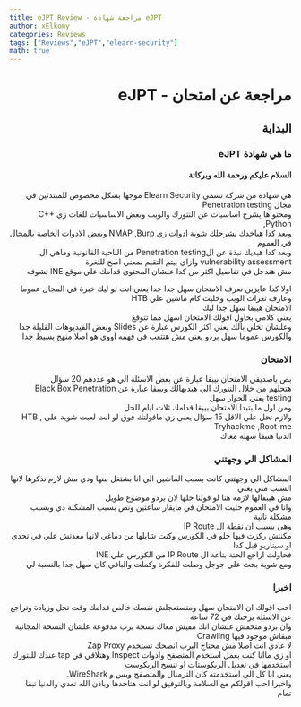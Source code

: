 ```yaml
---
title: eJPT Review - مراجعة شهادة eJPT
author: xElkomy
categories: Reviews
tags: ["Reviews","eJPT","elearn-security"]
math: true
---
```


# <h1 align="right" dir='rtl'> مراجعة عن امتحان - eJPT </h1>

## <h2 dir='rtl' align="right"> البداية </h2>

### <h3 dir='rtl' align="right">ما هي شهادة eJPT</h3>

#### <h4 dir='rtl' align="right"> السلام عليكم ورحمة الله وبركاتة </h4>
<p dir='rtl' align='right'>
 هي شهادة من شركة تسمي Elearn Security موجها بشكل مخصوص للمبتدئين في مجال Penetration testing<br>
 ومحتواها يشرح اساسيات عن النتورك والويب وبعض الاساسيات للغات زي C++ ,Python<br>
 وبعد كدا هياخدك يشرحلك شوية ادوات زي NMAP ,Burp وبعض الادوات الخاصة بالمجال في العموم<br>
 وبعد كدا هيديك نبذة عن الPenetration testing من الناحية القانونية وماهي ال vulnerability assessment وازاي بيتم التقيم بمعني اصح للثغرة<br>
 مش هندخل في تفاصيل اكثر من كدا علشان المحتوي قدامك علي موقع INE تشوفه<br>
</p>

<p dir='rtl' align='right'>
 اولا كدا عايزين نعرف الامتحان سهل جدا جدا يعني انت لو ليك خبرة في المجال عموما وعارف ثغرات الويب وحليت كام ماشين علي HTB<br>
 الامتحان هيبقا سهل جدا ليك<br>
 يعني كلامي بحاول اقولك الامتحان اسهل مما تتوقغ<br>
 وعلشان تخلي بالك يعني اكثر الكورس عبارة عن Slides وبعض الفيديوهات القليلة جدا <br>
 والكورس عموما سهل بردو يعني مش هتتعب في فهمه اووي هو اصلا منهج بسيط جدا<br>
</p>

### <h3 dir='rtl' align="right">الامتحان</h3>

<p dir='rtl' align='right'>
 بص ياصديقي الامتحان بيبقا عبارة عن بعض الاسئلة الي هو عددهم 20 سؤال <br>
 هتحلهم من خلال النتورك الي هيديهالك وبيبقا عبارة عن Black Box Penetration testing يعني الحوار سهل <br>
 ومن اول ما بتبدا الامتحان بيبقا قدامك ثلاث ايام للحل<br>
 ولازم تحل علي الاقل 15 سؤال يعني زي ماقولتك فوق لو انت لعبت شوية علي HTB , Tryhackme ,Root-me<br>
 الدنيا هتبقا سهلة معاك<br>
</p>

### <h3 dir='rtl' align="right">المشاكل الي وجهتني</h3>


<p dir='rtl' align='right'>
 المشاكل الي وجهتني كانت بسبب الماشين الي انا بشتغل منها ودي مش لازم نذكرها لانها السبب مني يعني<br>
 مش هيبقالها لازمه هنا لو قولنا حلها لان بردو موضوع طويل<br>
 وانا في العموم حليت الامتحان في مايقار ساعتين ونص بسبب المشكلة دي وبسبب مشكلة تانية<br>
 وهي بسبب ان نقطة ال IP Route<br>
 مكنتش ركزت فيها حلو في الكورس وكنت شايلها من دماغي لانها معدتش علي في تحدي او سيناريو قبل كدا<br>
 فحاولت اراجع الحتة بتاعة ال IP Route من الكورس علي INE<br>
 ومع شوية بحث علي جوجل وصلت للفكرة وكملت والباقي كان سهل جدا بالنسبة لي<br>

</p>


### <h3 dir='rtl' align="right">اخبرا</h3>

<p dir='rtl' align='right'>
 احب اقولك ان الامتحان سهل ومتستعجلش نفسك خالص قدامك وقت تحل وزيادة وتراجع عن الاسئلة برحتك في 72 ساعة<br>
 وان بردو متخفش علشان انك مفيش معاك نسخة برب مدفوعة علشان النسخة المجانية مبقاش موجود فيها Crawling<br>
 لا عادي انت اصلا مش محتاج البرب انصحك تستخدم Zap Proxy<br>
 او زي ماانا كنت بعمل استخدم المتصفح وادوات Inspect وهتلاقي في tap عندك للنتورك استخدمها في تعديل الريكوستات او تنسخ الريكوست<br>
 يعني انا كل الي استخدمته كان الترمنال والمتصفح وبس و WireShark.<br>
 واخيرا احب اقولكم مع السلامة وبالتوفيق لو انت هتاخدها وباذن الله تعدي والدنيا تبقا تمام<br>
</p>
